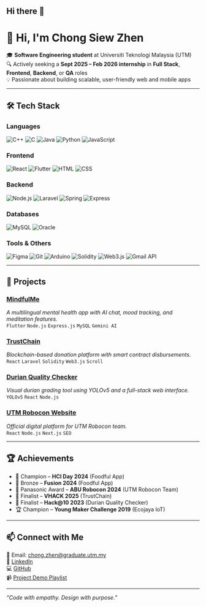 ## Hi there 👋
# 👋 Hi, I'm Chong Siew Zhen

🎓 **Software Engineering student** at Universiti Teknologi Malaysia (UTM)  
🔍 Actively seeking a **Sept 2025 – Feb 2026 internship** in **Full Stack**, **Frontend**, **Backend**, or **QA** roles  
💡 Passionate about building scalable, user-friendly web and mobile apps  

---


## 🛠️ Tech Stack

### Languages  
![C++](https://img.shields.io/badge/C++-00599C?style=for-the-badge&logo=c%2B%2B&logoColor=white)
![C](https://img.shields.io/badge/C-000000?style=for-the-badge&logo=c&logoColor=white)
![Java](https://img.shields.io/badge/Java-ED8B00?style=for-the-badge&logo=java&logoColor=white)
![Python](https://img.shields.io/badge/Python-3776AB?style=for-the-badge&logo=python&logoColor=white)
![JavaScript](https://img.shields.io/badge/JavaScript-F7DF1E?style=for-the-badge&logo=javascript&logoColor=black)

### Frontend  
![React](https://img.shields.io/badge/React-20232A?style=for-the-badge&logo=react&logoColor=61DAFB)
![Flutter](https://img.shields.io/badge/Flutter-02569B?style=for-the-badge&logo=flutter&logoColor=white)
![HTML](https://img.shields.io/badge/HTML5-E34F26?style=for-the-badge&logo=html5&logoColor=white)
![CSS](https://img.shields.io/badge/CSS3-1572B6?style=for-the-badge&logo=css3&logoColor=white)

### Backend  
![Node.js](https://img.shields.io/badge/Node.js-339933?style=for-the-badge&logo=node.js&logoColor=white)
![Laravel](https://img.shields.io/badge/Laravel-F72C1F?style=for-the-badge&logo=laravel&logoColor=white)
![Spring](https://img.shields.io/badge/Spring-6DB33F?style=for-the-badge&logo=spring&logoColor=white)
![Express](https://img.shields.io/badge/Express.js-000000?style=for-the-badge&logo=express&logoColor=white)

### Databases  
![MySQL](https://img.shields.io/badge/MySQL-005C84?style=for-the-badge&logo=mysql&logoColor=white)
![Oracle](https://img.shields.io/badge/Oracle-F80000?style=for-the-badge&logo=oracle&logoColor=white)

### Tools & Others  
![Figma](https://img.shields.io/badge/Figma-F24E1E?style=for-the-badge&logo=figma&logoColor=white)
![Git](https://img.shields.io/badge/Git-F05032?style=for-the-badge&logo=git&logoColor=white)
![Arduino](https://img.shields.io/badge/Arduino-00979D?style=for-the-badge&logo=arduino&logoColor=white)
![Solidity](https://img.shields.io/badge/Solidity-363636?style=for-the-badge&logo=solidity&logoColor=white)
![Web3.js](https://img.shields.io/badge/Web3.js-F16822?style=for-the-badge&logo=web3.js&logoColor=white)
![Gmail API](https://img.shields.io/badge/Gmail-FF0000?style=for-the-badge&logo=gmail&logoColor=white)

---

## 🚀 Projects

### [MindfulMe](https://www.youtube.com/watch?v=R92lvP_vL5Q)  
*A multilingual mental health app with AI chat, mood tracking, and meditation features.*  
`Flutter` `Node.js` `Express.js` `MySQL` `Gemini AI`

### [TrustChain](https://www.youtube.com/watch?v=KfCRkoNDBb8)  
*Blockchain-based donation platform with smart contract disbursements.*  
`React` `Laravel` `Solidity` `Web3.js` `Scroll`

### [Durian Quality Checker](https://www.youtube.com/watch?v=anNPeiwjJas)  
*Visual durian grading tool using YOLOv5 and a full-stack web interface.*  
`YOLOv5` `React` `Node.js`

### [UTM Robocon Website](https://utmrobocon.com)  
*Official digital platform for UTM Robocon team.*  
`React` `Node.js` `Next.js` `SEO`

---

## 🏆 Achievements

- 🥇 Champion – **HCI Day 2024** (Foodful App)
- 🥉 Bronze – **Fusion 2024** (Foodful App)
- 🏅 Panasonic Award – **ABU Robocon 2024** (UTM Robocon Team)
- 🏅 Finalist – **VHACK 2025** (TrustChain)
- 🏅 Finalist – **Hack@10 2023** (Durian Quality Checker)
- 🏆 Champion – **Young Maker Challenge 2019** (Ecojaya IoT)

---

## 📫 Connect with Me

📧 Email: chong.zhen@graduate.utm.my  
🔗 [LinkedIn](https://www.linkedin.com/in/chong-siew-zhen-29b236257/)  
💻 [GitHub](https://github.com/ChongSZ7279)  
📹 [Project Demo Playlist](https://www.youtube.com/playlist?list=PL3VDwAzUdhsQ-PROJ)

---

_“Code with empathy. Design with purpose.”_
